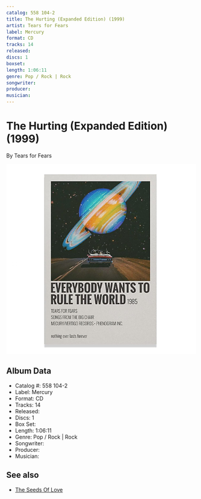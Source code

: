 ```yaml
---
catalog: 558 104-2
title: The Hurting (Expanded Edition) (1999)
artist: Tears for Fears
label: Mercury
format: CD
tracks: 14
released: 
discs: 1
boxset: 
length: 1:06:11
genre: Pop / Rock | Rock
songwriter: 
producer: 
musician: 
---
```


# The Hurting (Expanded Edition) (1999)

By Tears for Fears

![](../../assets/cdcovers/Tears_for_Fears-The_Hurting_Expanded_Edition_1999.png)

## Album Data

- Catalog #: 558 104-2
- Label: Mercury
- Format: CD
- Tracks: 14
- Released: 
- Discs: 1
- Box Set: 
- Length: 1:06:11
- Genre: Pop / Rock | Rock
- Songwriter: 
- Producer: 
- Musician: 


## See also

- [The Seeds Of Love](The_Seeds_Of_Love.md)
